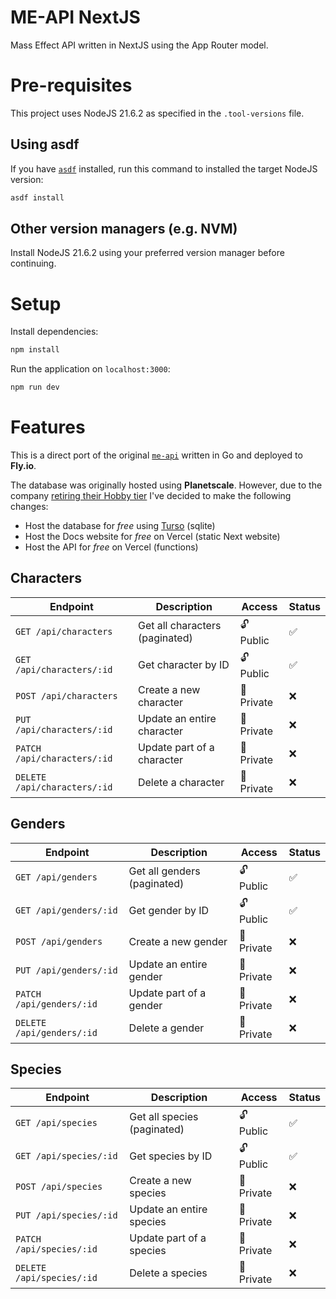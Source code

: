 # ME-API NextJS

Mass Effect API written in NextJS using the App Router model.

# Pre-requisites
This project uses NodeJS 21.6.2 as specified in the `.tool-versions` file.

## Using asdf
If you have [`asdf`](https://asdf-vm.com/) installed, run this command to installed the target NodeJS version:

```bash
asdf install
```

## Other version managers (e.g. NVM)
Install NodeJS 21.6.2 using your preferred version manager before continuing.

# Setup
Install dependencies:

```bash
npm install
```

Run the application on `localhost:3000`:

```bash
npm run dev
```

# Features
This is a direct port of the original [`me-api`](https://github.com/NJWong/me-api) written in Go and deployed to **Fly.io**.

The database was originally hosted using **Planetscale**. However, due to the company [retiring their Hobby tier](https://planetscale.com/blog/planetscale-forever) I've decided to make the following changes:

* Host the database for *free* using [Turso](https://turso.tech/) (sqlite)
* Host the Docs website for *free* on Vercel (static Next website)
* Host the API for *free* on Vercel (functions)

## Characters
| Endpoint | Description | Access | Status
| --- | --- | --- | ---
| `GET /api/characters` | Get all characters (paginated) | 🔓 Public | ✅ 
| `GET /api/characters/:id` | Get character by ID | 🔓 Public | ✅
| `POST /api/characters` | Create a new character | 🔐 Private | ❌
| `PUT /api/characters/:id` | Update an entire character | 🔐 Private | ❌
| `PATCH /api/characters/:id` | Update part of a character | 🔐 Private | ❌ 
| `DELETE /api/characters/:id` | Delete a character | 🔐 Private | ❌

## Genders
| Endpoint | Description | Access | Status
| --- | --- | --- | ---
| `GET /api/genders` | Get all genders (paginated) | 🔓 Public | ✅
| `GET /api/genders/:id` | Get gender by ID | 🔓 Public | ✅
| `POST /api/genders` | Create a new gender | 🔐 Private | ❌
| `PUT /api/genders/:id` | Update an entire gender | 🔐 Private | ❌
| `PATCH /api/genders/:id` | Update part of a gender | 🔐 Private | ❌ 
| `DELETE /api/genders/:id` | Delete a gender | 🔐 Private | ❌

## Species
| Endpoint | Description | Access | Status
| --- | --- | --- | ---
| `GET /api/species` | Get all species (paginated) | 🔓 Public | ✅
| `GET /api/species/:id` | Get species by ID | 🔓 Public | ✅
| `POST /api/species` | Create a new species | 🔐 Private | ❌
| `PUT /api/species/:id` | Update an entire species | 🔐 Private | ❌
| `PATCH /api/species/:id` | Update part of a species | 🔐 Private | ❌ 
| `DELETE /api/species/:id` | Delete a species | 🔐 Private | ❌